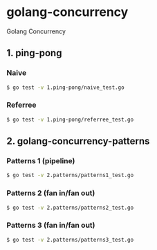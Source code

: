 # golang-concurrency
Golang Concurrency

## 1. ping-pong

### Naive
```sh
$ go test -v 1.ping-pong/naive_test.go
```

### Referree
```sh
$ go test -v 1.ping-pong/referree_test.go
```

## 2. golang-concurrency-patterns

### Patterns 1 (pipeline)
```sh
$ go test -v 2.patterns/patterns1_test.go
```

### Patterns 2 (fan in/fan out)
```sh
$ go test -v 2.patterns/patterns2_test.go
```

### Patterns 3 (fan in/fan out)
```sh
$ go test -v 2.patterns/patterns3_test.go
```